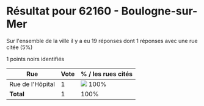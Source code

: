 # Résultat pour 62160 - Boulogne-sur-Mer

Sur l'ensemble de la ville il y a eu 19 réponses dont 1 réponses avec une rue citée (5%)

1 points noirs identifiés

| Rue | Vote | % / les rues cités|
|-----|------|-------------------|
| Rue de l'Hôpital | 1 | <img src="../../img/bar_100.gif" />&nbsp;100%|
| **Total** | 1 | 100%|
